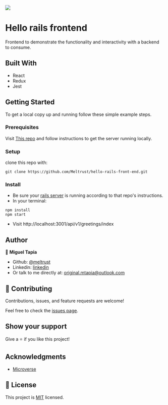 ![](https://img.shields.io/badge/Microverse-blueviolet)

# Hello rails frontend

Frontend to demonstrate the functionality and interactivity with a backend to consume. 

## Built With

- React
- Redux
- Jest

## Getting Started

To get a local copy up and running follow these simple example steps.

### Prerequisites

Visit [This repo](https://github.com/Meltrust/hello-rails-backend) and follow instructions to get the server running locally.

### Setup

clone this repo with:

```console
git clone https://github.com/Meltrust/hello-rails-front-end.git
```

### Install

- Be sure your [rails server](https://github.com/Meltrust/hello-rails-backend) is running according to that repo's instructions.
- In your terminal:
```console
npm install
npm start
```

- Visit http://localhost:3001/api/v1/greetings/index

## Author

👤 **Miguel Tapia**

- Github: [@meltrust](https://github.com/meltrust)
- Linkedin: [linkedin](https://www.linkedin.com/in/meltrust/)
- Or talk to me directly at: original.mtapia@outlook.com

## 🤝 Contributing

Contributions, issues, and feature requests are welcome!

Feel free to check the [issues page](https://github.com/eri8-9/hello_rails/issues).

## Show your support

Give a ⭐️ if you like this project!

## Acknowledgments

- [Microverse](https://www.microverse.org/)

## 📝 License

This project is [MIT](./MIT.md) licensed.
